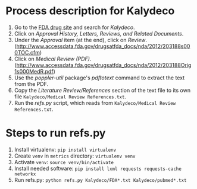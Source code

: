 # Process description for Kalydeco

1. Go to the [FDA drug site](http://www.accessdata.fda.gov/scripts/cder/drugsatfda/) and search for *Kalydeco*.
1. Click on *Approval History, Letters, Reviews, and Related Documents*.
1. Under the *Approval* item (at the end), click on *Review*. (http://www.accessdata.fda.gov/drugsatfda_docs/nda/2012/203188s000TOC.cfm)
1. Click on *Medical Review (PDF)*. (http://www.accessdata.fda.gov/drugsatfda_docs/nda/2012/203188Orig1s000MedR.pdf)
1. Use the *poppler-util* package's *pdftotext* command to extract the text from the PDF.
1. Copy the *Literature Review/References* section of the text file to its own file `Kalydeco/Medical Review References.txt`.
1. Run the *refs.py* script, which reads from `Kalydeco/Medical Review References.txt`.

# Steps to run refs.py

1. Install virtualenv: `pip install virtualenv`
1. Create `venv` in `metrics` directory: `virtualenv venv`
1. Activate `venv`: `source venv/bin/activate`
1. Install needed software: `pip install lxml requests requests-cache networkx`
1. Run refs.py: `python refs.py Kalydeco/FDA*.txt Kalydeco/pubmed*.txt`
